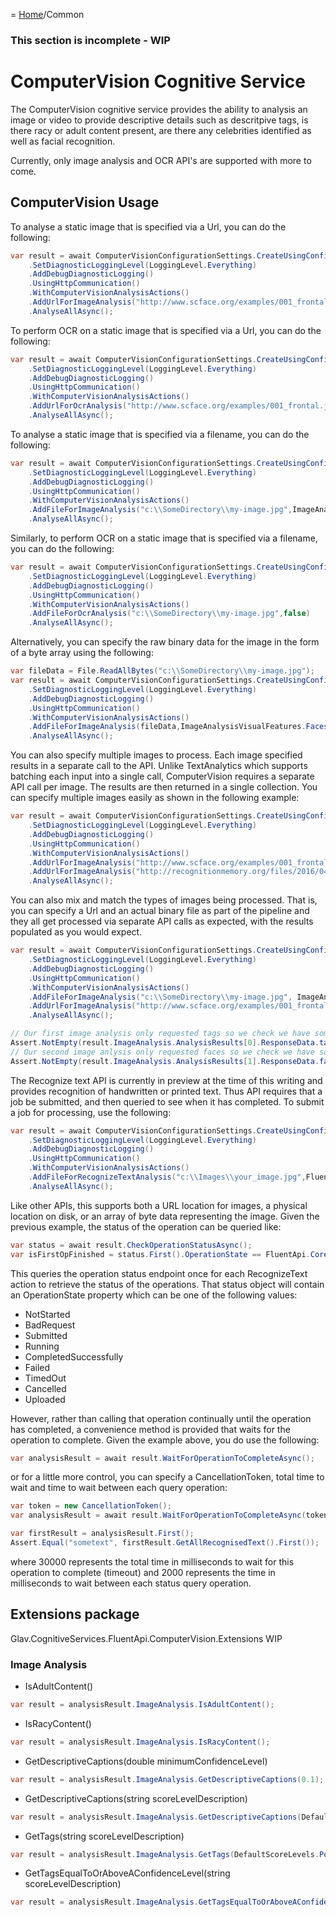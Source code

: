 = [Home](/README.md)/Common

### This section is incomplete - WIP

# ComputerVision Cognitive Service
The ComputerVision cognitive service provides the ability to analysis an image or video to provide descriptive details such 
as descritpive tags, is there racy or adult content present, are there any celebrities identified as well as facial recognition.

Currently, only image analysis and OCR API's are supported with more to come.

## ComputerVision Usage
To analyse a static image that is specified via a Url, you can do the following:
```c#
var result = await ComputerVisionConfigurationSettings.CreateUsingConfigurationKeys("YOUR-API-KEY", LocationKeyIdentifier.SouthEastAsia)
    .SetDiagnosticLoggingLevel(LoggingLevel.Everything)
    .AddDebugDiagnosticLogging()
    .UsingHttpCommunication()
    .WithComputerVisionAnalysisActions()
    .AddUrlForImageAnalysis("http://www.scface.org/examples/001_frontal.jpg",ImageAnalysisVisualFeatures.Faces)
    .AnalyseAllAsync();
```
To perform OCR on a static image that is specified via a Url, you can do the following:
```c#
var result = await ComputerVisionConfigurationSettings.CreateUsingConfigurationKeys("YOUR-API-KEY", LocationKeyIdentifier.SouthEastAsia)
    .SetDiagnosticLoggingLevel(LoggingLevel.Everything)
    .AddDebugDiagnosticLogging()
    .UsingHttpCommunication()
    .WithComputerVisionAnalysisActions()
    .AddUrlForOcrAnalysis("http://www.scface.org/examples/001_frontal.jpg",false)
    .AnalyseAllAsync();
```

To analyse a static image that is specified via a filename, you can do the following:
```c#
var result = await ComputerVisionConfigurationSettings.CreateUsingConfigurationKeys("YOUR-API-KEY", LocationKeyIdentifier.SouthEastAsia)
    .SetDiagnosticLoggingLevel(LoggingLevel.Everything)
    .AddDebugDiagnosticLogging()
    .UsingHttpCommunication()
    .WithComputerVisionAnalysisActions()
    .AddFileForImageAnalysis("c:\\SomeDirectory\\my-image.jpg",ImageAnalysisVisualFeatures.Faces)
    .AnalyseAllAsync();
```

Similarly, to perform OCR on a static image that is specified via a filename, you can do the following:
```c#
var result = await ComputerVisionConfigurationSettings.CreateUsingConfigurationKeys("YOUR-API-KEY", LocationKeyIdentifier.SouthEastAsia)
    .SetDiagnosticLoggingLevel(LoggingLevel.Everything)
    .AddDebugDiagnosticLogging()
    .UsingHttpCommunication()
    .WithComputerVisionAnalysisActions()
    .AddFileForOcrAnalysis("c:\\SomeDirectory\\my-image.jpg",false)
    .AnalyseAllAsync();
```

Alternatively, you can specify the raw binary data for the image in the form of a byte array using the following:
```c#
var fileData = File.ReadAllBytes("c:\\SomeDirectory\\my-image.jpg");
var result = await ComputerVisionConfigurationSettings.CreateUsingConfigurationKeys("YOUR-API-KEY", LocationKeyIdentifier.SouthEastAsia)
    .SetDiagnosticLoggingLevel(LoggingLevel.Everything)
    .AddDebugDiagnosticLogging()
    .UsingHttpCommunication()
    .WithComputerVisionAnalysisActions()
    .AddFileForImageAnalysis(fileData,ImageAnalysisVisualFeatures.Faces)
    .AnalyseAllAsync();
```

You can also specify multiple images to process. Each image specified results in a separate call to the API. Unlike TextAnalytics which supports 
batching each input into a single call, ComputerVision requires a separate API call per image. The results are then returned in a single
collection. You can specify multiple images easily as shown in the following example:

```c#
var result = await ComputerVisionConfigurationSettings.CreateUsingConfigurationKeys("YOUR-API-KEY", LocationKeyIdentifier.SouthEastAsia)
    .SetDiagnosticLoggingLevel(LoggingLevel.Everything)
    .AddDebugDiagnosticLogging()
    .UsingHttpCommunication()
    .WithComputerVisionAnalysisActions()
    .AddUrlForImageAnalysis("http://www.scface.org/examples/001_frontal.jpg",ImageAnalysisVisualFeatures.Faces)
    .AddUrlForImageAnalysis("http://recognitionmemory.org/files/2016/04/C2_032.jpg",ImageAnalysisVisualFeatures.Categories)
    .AnalyseAllAsync();
```

You can also mix and match the types of images being processed. That is, you can specify a Url and an actual binary file as
part of the pipeline and they all get processed via separate API calls as expected, with the results populated as you would expect.

```c#
var result = await ComputerVisionConfigurationSettings.CreateUsingConfigurationKeys(TestConfig.ComputerVisionApiKey, LocationKeyIdentifier.SouthEastAsia)
    .SetDiagnosticLoggingLevel(LoggingLevel.Everything)
    .AddDebugDiagnosticLogging()
    .UsingHttpCommunication()
    .WithComputerVisionAnalysisActions()
    .AddFileForImageAnalysis("c:\\SomeDirectory\\my-image.jpg", ImageAnalysisVisualFeatures.Tags)
    .AddUrlForImageAnalysis("http://www.scface.org/examples/001_frontal.jpg",ImageAnalysisVisualFeatures.Faces)
    .AnalyseAllAsync();

// Our first image analysis only requested tags so we check we have some
Assert.NotEmpty(result.ImageAnalysis.AnalysisResults[0].ResponseData.tags);
// Our second image anlysis only requested faces so we check we have some
Assert.NotEmpty(result.ImageAnalysis.AnalysisResults[1].ResponseData.faces);
```

The Recognize text API is currently in preview at the time of this writing and provides recognition of handwritten or printed text. Thus API requires that a job
be submitted, and then queried to see when it has completed. To submit a job for processing, use the following:

```c#
var result = await ComputerVisionConfigurationSettings.CreateUsingConfigurationKeys(TestConfig.ComputerVisionApiKey, LocationKeyIdentifier.SouthEastAsia)
    .SetDiagnosticLoggingLevel(LoggingLevel.Everything)
    .AddDebugDiagnosticLogging()
    .UsingHttpCommunication()
    .WithComputerVisionAnalysisActions()
    .AddFileForRecognizeTextAnalysis("c:\\Images\\your_image.jpg",FluentApi.ComputerVision.Domain.RecognizeTextMode.Handwritten)
    .AnalyseAllAsync();
```

Like other APIs, this supports both a URL location for images, a physical location on disk, or an array of byte data representing the image.
Given the previous example, the status of the operation can be queried like:

```c#
var status = await result.CheckOperationStatusAsync();
var isFirstOpFinished = status.First().OperationState == FluentApi.Core.Operations.OperationStateType.CompletedSuccessfully;
```

This queries the operation status endpoint once for each RecognizeText action to retrieve the status of the operations. That status object will contain 
an OperationState property which can be one of the following values:
* NotStarted
* BadRequest
* Submitted
* Running
* CompletedSuccessfully
* Failed
* TimedOut
* Cancelled
* Uploaded

However, rather than calling that operation continually until the operation has completed, a convenience method is provided that waits for the operation
to complete. Given the example above, you do use the following:

```c#
var analysisResult = await result.WaitForOperationToCompleteAsync();
```
or for a little more control, you can specify a CancellationToken, total time to wait and time to wait between each query operation:
```c#
var token = new CancellationToken();
var analysisResult = await result.WaitForOperationToCompleteAsync(token, 30000, 2000);

var firstResult = analysisResult.First();
Assert.Equal("sometext", firstResult.GetAllRecognisedText().First());
```
where 30000 represents the total time in milliseconds to wait for this operation to complete (timeout) and 2000 represents the time in milliseconds to wait between each
status query operation.

## Extensions package
Glav.CognitiveServices.FluentApi.ComputerVision.Extensions
WIP
### Image Analysis
* IsAdultContent()
```c#
var result = analysisResult.ImageAnalysis.IsAdultContent();
```
* IsRacyContent()
```c#
var result = analysisResult.ImageAnalysis.IsRacyContent();
```
* GetDescriptiveCaptions(double minimumConfidenceLevel)
```c#
var result = analysisResult.ImageAnalysis.GetDescriptiveCaptions(0.1);
```
* GetDescriptiveCaptions(string scoreLevelDescription)
```c#
var result = analysisResult.ImageAnalysis.GetDescriptiveCaptions(DefaultScoreLevels.Positive);
```
* GetTags(string scoreLevelDescription)
```c#
var result = analysisResult.ImageAnalysis.GetTags(DefaultScoreLevels.Positive);
```
* GetTagsEqualToOrAboveAConfidenceLevel(string scoreLevelDescription)
```c#
var result = analysisResult.ImageAnalysis.GetTagsEqualToOrAboveAConfidenceLevel(DefaultScoreLevels.SlightlyPositive);
```

